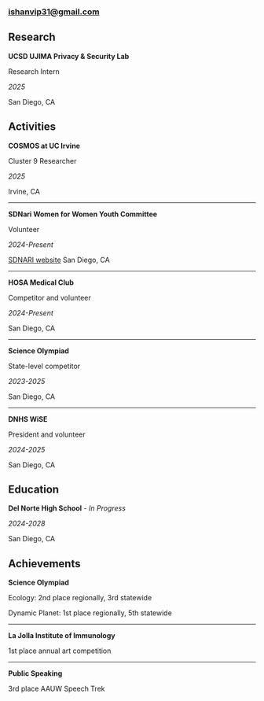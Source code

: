 
### ishanvip31@gmail.com

## Research
**UCSD UJIMA Privacy & Security Lab**

Research Intern

_2025_

San Diego, CA

## Activities
**COSMOS at UC Irvine**

Cluster 9 Researcher

_2025_

Irvine, CA

* * * 

**SDNari Women for Women Youth Committee**

Volunteer

_2024-Present_

[SDNARI website](./https://sdnari.org/) San Diego, CA

* * *

**HOSA Medical Club**

Competitor and volunteer 

_2024-Present_

San Diego, CA

* * *

**Science Olympiad**

State-level competitor

_2023-2025_

San Diego, CA

* * *

**DNHS WiSE**

President and volunteer

_2024-2025_

San Diego, CA

## Education

**Del Norte High School** - _In Progress_

_2024-2028_

San Diego, CA

## Achievements 

**Science Olympiad**

Ecology: 
  2nd place regionally, 3rd statewide
  
Dynamic Planet:
  1st place regionally, 5th statewide

* * * 

**La Jolla Institute of Immunology**

1st place annual art competition

* * *

**Public Speaking**

3rd place AAUW Speech Trek




